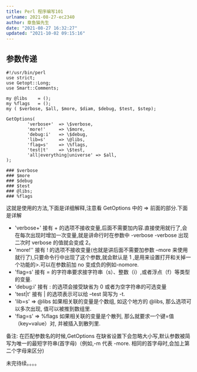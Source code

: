 ```yaml
---
title: Perl 程序编写101
urlname: 2021-08-27-ec2340
author: 章鱼猫先生
date: "2021-08-27 16:32:27"
updated: "2021-10-02 09:15:16"
---
```


## 参数传递

    #!/usr/bin/perl
    use strict;
    use Getopt::Long;
    use Smart::Comments;

    my @libs    = ();
    my %flags   = ();
    my ( $verbose, $all, $more, $diam, $debug, $test, $step);

    GetOptions(
            'verbose+'  => \$verbose,
            'more!'     => \$more,
            'debug:i'   => \$debug,
            'lib=s'     => \@libs,
            'flag=s'    => \%flags,
            'test|t'    => \$test,
            'all|everything|universe' => $all,
    );

    ### $verbose
    ### $more
    ### $debug
    ### $test
    ### @libs;
    ### %flags

这就是使用的方法,下面是详细解释,注意看 GetOptions 中的 => 前面的部分.下面是详解

- 'verbose+' 接有 + 的选项不接收变量,后面不需要加内容.直接使用就行了,会在每次出现时增加一次变量,就是讲命行时在参数中 -verbose -verbose 出现二次时 verbose 的值就会变成 2。
- 'more!'' 接有 ! 的选项不接收变量(也就是讲后面不需要加参数 –more 来使用就行了),只要命令行中出现了这个参数,就会默认是 1 ,是用来设置打开和关掉一个功能的>.可以在参数前加 no 变成负的例如-nomore.
- 'flag=s' 接有 = 的字符串要求接字符串（s）、整数（i）,或者浮点（f）等类型的变量.
- 'debug:i' 接有 : 的选项会接受缺省为 0 或者为空字符串的可选变量
- 'test|t' 接有 | 的选项表示可以给 –test 简写为 -t.
- 'lib=s' => @libs 如果相关联的变量是个数组, 如这个地方的 @libs, 那么选项可以多次出现, 值可以被推到数组里.
- 'flag=s' => %flags 如果相关联的变量是个散列, 那么就要求一个键=值（key=value）对, 并被插入到散列里.

备注:
在匹配参数名的时候,GetOptions 在缺省设置下会忽略大小写,默认参数被简写为唯一的最短字符串(首字母)（例如,-m 代表 -more. 相同的首字母时,会加上第二个字母来区分)

未完待续。。。。
